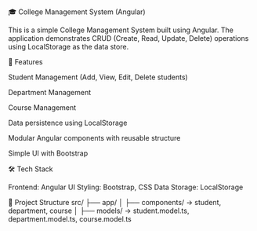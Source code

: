 🎓 College Management System (Angular)

This is a simple College Management System built using Angular.
The application demonstrates CRUD (Create, Read, Update, Delete) operations using LocalStorage as the data store.

🚀 Features

Student Management (Add, View, Edit, Delete students)

Department Management

Course Management

Data persistence using LocalStorage

Modular Angular components with reusable structure

Simple UI with Bootstrap

🛠️ Tech Stack

Frontend: Angular
UI Styling: Bootstrap, CSS
Data Storage: LocalStorage

📂 Project Structure
src/
 ├── app/
 │    ├── components/ -> student, department, course
 │    ├── models/ -> student.model.ts, department.model.ts, course.model.ts

